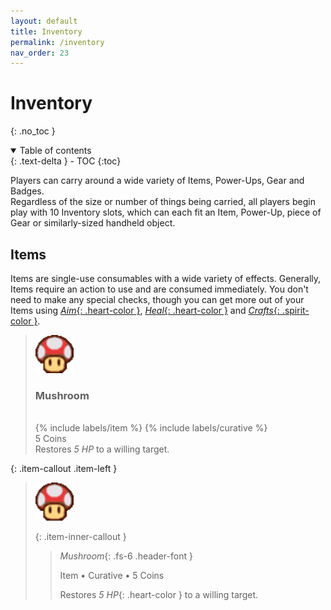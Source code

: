 ```yaml
---
layout: default
title: Inventory
permalink: /inventory
nav_order: 23
---
```


# Inventory
{: .no_toc }

<details open markdown="block">
  <summary>
    Table of contents
  </summary>
  {: .text-delta }
- TOC
{:toc}
</details>

Players can carry around a wide variety of Items, Power-Ups, Gear and Badges.  
Regardless of the size or number of things being carried, all players begin play with 10 Inventory slots, which can each fit an Item, Power-Up, piece of Gear or similarly-sized handheld object.

## Items

Items are single-use consumables with a wide variety of effects. Generally, Items require an action to use and are consumed immediately. You don't need to make any special checks, though you can get more out of your Items using [*Aim*{: .heart-color }](TODO:LINK), [*Heal*{: .heart-color }](TODO:LINK) and [*Crafts*{: .spirit-color }](TODO:LINK).

<blockquote class="specie-callout">
<p class="item-left">
    <img src="assets/images/items/mushroom.png">
    <p>
        <h3>Mushroom</h3>
        <br>
        {% include labels/item %} {% include labels/curative %}
        <br>
        5 Coins
        <br>
        Restores <em class="health-color">5 HP</em> to a willing target.
    </p>
</p>
</blockquote>

{: .item-callout .item-left }
> ![](assets/images/items/mushroom.png)
>
> {: .item-inner-callout }
> > *Mushroom*{: .fs-6 .header-font }
> >
> > Item • Curative • 5 Coins
> >
> > Restores *5 HP*{: .heart-color } to a willing target.